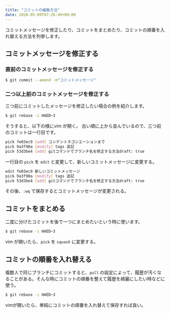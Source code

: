 ```yaml
---
title: "コミットの編集方法"
date: 2020-05-09T07:26:49+09:00
---
```


コミットメッセージを修正したり、コミットをまとめたり、コミットの順番を入れ替える方法を列挙します。

## コミットメッセージを修正する
### 直前のコミットメッセージを修正する
```sh
$ git commit --amend -m"コミットメッセージ"
```

### 二つ以上前のコミットメッセージを修正する
三つ前にコミットしたメッセージを修正したい場合の例を紹介します。

```sh
$ git rebase -i HAED~3
```

そうすると、以下の様にvim が開く。
古い順に上から並んでいるので、三つ前のコミットは一行目です。

```sh
pick fe03ec9 [add] コンテントネゴシエーションまで
pick 9a3f90a [modify] tags 追記
pick 53d3be4 [add] gitコマンドでブランチ名を修正する方法draft: true
```

一行目の `pick` を `edit` と変更して、新しいコミットメッセージに変更する。

```sh
edit fe03ec9 新しいコミットメッセージ
pick 9a3f90a [modify] tags 追記
pick 53d3be4 [add] gitコマンドでブランチ名を修正する方法draft: true
```

その後、`:wq` で保存するとコミットメッセージが変更される。

## コミットをまとめる
二度に分けたコミットを後で一つにまとめたいという時に使います。

```sh
$ git rebase -i HAED~3
```

vim が開いたら、`pick` を `squash` に変更する。

## コミットの順番を入れ替える
複数人で同じブランチにコミットすると、`pull` の設定によって、履歴が汚くなることがある。そんな時にコミットの順番を整えて履歴を綺麗にしたい時などに使う。

```sh
$ git rebase -i HAED~3
```

vimが開いたら、単純にコミットの順番を入れ替えて保存すれば良い。
